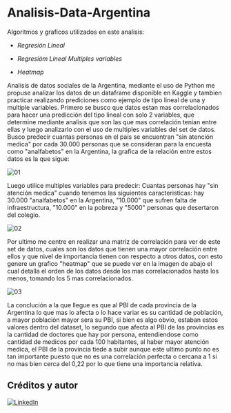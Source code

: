 
# Analisis-Data-Argentina

Algoritmos y graficos utilizados en este analisis:

* *Regresión Lineal*

* *Regresióm Lineal Multiples variables*

* *Heatmap*

Analisis de datos sociales de la Argentina, mediante el uso de Python me propuse analizar los datos de un dataframe disponible en Kaggle y tambien practicar realizando prediciones como ejemplo de tipo lineal de una y multiple variables. Primero se busco que datos estan mas correlacionados para hacer una predicción del tipo lineal con solo 2 variables, que determine mediante analisis que son las que mas correlación tenian entre ellas y luego analizarlo con el uso de multiples variables del set de datos. Busco predecir cuantas personas en el pais se encuentran "sin atención medica" por cada 30.000 personas que se consideran para la encuesta como "analfabetos" en la Argentina, la grafica de la relación entre estos datos es la que sigue:

![01](https://user-images.githubusercontent.com/94582879/162589689-112aaac2-4818-44b4-8037-007c722a73f6.jpg)

Luego utilice multiples variables para predecir: Cuantas personas hay "sin atención medica" cuando tenemos las siguientes caracteristicas: hay 30.000 "analfabetos" en la Argentina, "10.000" que sufren falta de infraestructura, "10.000" en la pobreza y "5000" personas que desertaron del colegio.

![02](https://user-images.githubusercontent.com/94582879/162589617-01513d0b-b466-40de-801d-4432139a60fe.jpg)

Por ultimo me centre en realizar una matriz de correlación para ver de este set de datos, cuales son los datos que tienen una mayor correlación entre ellos y que nivel de importancia tienen con respecto a otros datos, con esto genere un grafico "heatmap" que se puede ver en la imagen de abajo el cual detalla el orden de los datos desde los mas correlacionados hasta los menos, tomando los 5 mas correlacionados.

![03](https://user-images.githubusercontent.com/94582879/162589667-9dec59ca-8d15-4e25-8cea-367b9cd03630.jpg)

La conclución a la que llegue es que al PBI de cada provincia de la Argentina lo que mas lo afecta o lo hace variar es su cantidad de población, a mayor población mayor sera su PBI, si bien es algo obvio, estaban estos valores dentro del dataset, lo segundo que afecta al PBI de las provincias es la cantidad de doctores que hay por persona, entendiendose como cantidad de medicos por cada 100 habitantes, al haber mayor atención medica, el PBI de la provincia tiede a subir aunque este ultimo punto no es tan importante puesto que no es una correlación perfecta o cercana a 1 si no mas bien cerca del 0,22 por lo que tiene una importancia relativa.

## Créditos y autor
[![LinkedIn](https://img.shields.io/badge/LinkedIn-Nestor_Diaz-0077B5?style=for-the-badge&logo=linkedin&logoColor=white&labelColor=101010)](https://www.linkedin.com/in/contadornestordiaz/)
